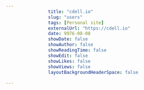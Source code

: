 ---
                title: "cdell.io"
                slug: "users"
                tags: [Personal site]
                externalUrl: "https://cdell.io"
                date: 9976-08-08
                showDate: false
                showAuthor: false
                showReadingTime: false
                showEdit: false
                showLikes: false
                showViews: false
                layoutBackgroundHeaderSpace: false
                ---
